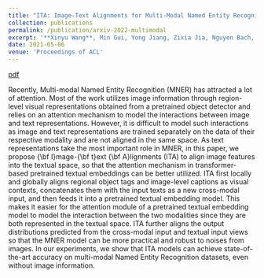 ```yaml
---
title: "ITA: Image-Text Alignments for Multi-Modal Named Entity Recognition"
collection: publications
permalink: /publication/arxiv-2022-multimodal
excerpt: '**Xinyu Wang**, Min Gui, Yong Jiang, Zixia Jia, Nguyen Bach, Tao Wang, Zhongqiang Huang, Fei Huang, Kewei Tu.'
date: 2021-05-06
venue: 'Proceedings of ACL'
---
```


<!-- [pdf](https://arxiv.org/pdf/1906.07880.pdf)
[code](https://github.com/wangxinyu0922/Second_Order_SDP)
[bibtex](https://www.aclweb.org/anthology/P19-1454.bib) -->
[pdf](https://arxiv.org/abs/2112.06482)


Recently, Multi-modal Named Entity Recognition (MNER) has attracted a lot of attention. Most of the work utilizes image information through region-level visual representations obtained from a pretrained object detector and relies on an attention mechanism to model the interactions between image and text representations. However, it is difficult to model such interactions as image and text representations are trained separately on the data of their respective modality and are not aligned in the same space. As text representations take the most important role in MNER, in this paper, we propose {\bf I}mage-{\bf t}ext {\bf A}lignments (ITA) to align image features into the textual space, so that the attention mechanism in transformer-based pretrained textual embeddings can be better utilized. ITA first locally and globally aligns regional object tags and image-level captions as visual contexts, concatenates them with the input texts as a new cross-modal input, and then feeds it into a pretrained textual embedding model. This makes it easier for the attention module of a pretrained textual embedding model to model the interaction between the two modalities since they are both represented in the textual space. ITA further aligns the output distributions predicted from the cross-modal input and textual input views so that the MNER model can be more practical and robust to noises from images. In our experiments, we show that ITA models can achieve state-of-the-art accuracy on multi-modal Named Entity Recognition datasets, even without image information.

